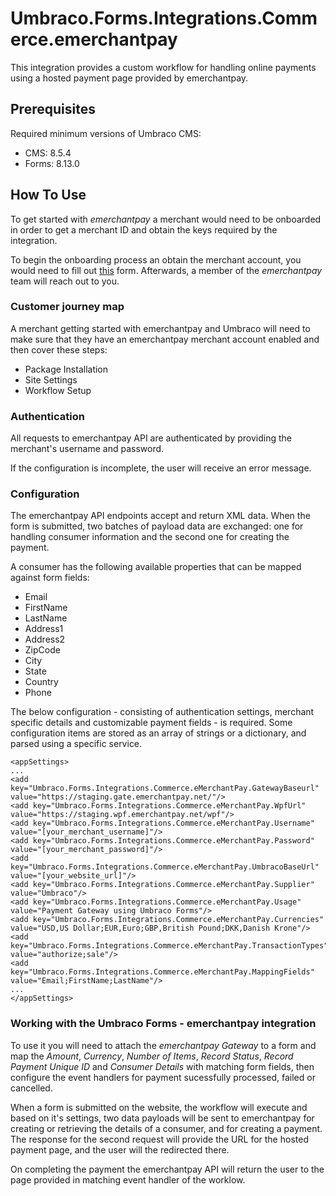 # Umbraco.Forms.Integrations.Commerce.emerchantpay

This integration provides a custom workflow for handling online payments using a hosted payment page provided by emerchantpay.

## Prerequisites

Required minimum versions of Umbraco CMS: 
- CMS: 8.5.4
- Forms: 8.13.0

## How To Use

To get started with _emerchantpay_ a merchant would need to be onboarded in order to get a merchant ID and obtain the keys 
required by the integration.

To begin the onboarding process an obtain the merchant account, you would need to fill out [this](https://www.emerchantpay.com/contact-us?utm_source__c=umbraco_referral&utm_medium__c=technical_blog&utm_campaign__c=Umbraco) form.
Afterwards, a member of the _emerchantpay_ team will reach out to you.

### Customer journey map
A merchant getting started with emerchantpay and Umbraco will need to make sure that they have an emerchantpay merchant account enabled and then cover these steps:

* Package Installation
* Site Settings
* Workflow Setup

### Authentication

All requests to emerchantpay API are authenticated by providing the merchant's username and password.

If the configuration is incomplete, the user will receive an error message.

### Configuration

The emerchantpay API endpoints accept and return XML data. When the form is submitted, two batches of payload data are exchanged: one for handling consumer information and the second one for creating the payment.

A consumer has the following available properties that can be mapped against form fields:
* Email
* FirstName
* LastName
* Address1
* Address2
* ZipCode
* City
* State
* Country
* Phone

The below configuration - consisting of authentication settings, merchant specific details and customizable payment fields - is required. Some configuration items
are stored as an array of strings or a dictionary, and parsed using a specific service.

```
<appSettings>
...
<add key="Umbraco.Forms.Integrations.Commerce.eMerchantPay.GatewayBaseurl" value="https://staging.gate.emerchantpay.net/"/>
<add key="Umbraco.Forms.Integrations.Commerce.eMerchantPay.WpfUrl" value="https://staging.wpf.emerchantpay.net/wpf"/>
<add key="Umbraco.Forms.Integrations.Commerce.eMerchantPay.Username" value="[your_merchant_username]"/>
<add key="Umbraco.Forms.Integrations.Commerce.eMerchantPay.Password" value="[your_merchant_password]"/>
<add key="Umbraco.Forms.Integrations.Commerce.eMerchantPay.UmbracoBaseUrl" value="[your_website_url]"/>
<add key="Umbraco.Forms.Integrations.Commerce.eMerchantPay.Supplier" value="Umbraco"/>
<add key="Umbraco.Forms.Integrations.Commerce.eMerchantPay.Usage" value="Payment Gateway using Umbraco Forms"/>
<add key="Umbraco.Forms.Integrations.Commerce.eMerchantPay.Currencies" value="USD,US Dollar;EUR,Euro;GBP,British Pound;DKK,Danish Krone"/>
<add key="Umbraco.Forms.Integrations.Commerce.eMerchantPay.TransactionTypes" value="authorize;sale"/>
<add key="Umbraco.Forms.Integrations.Commerce.eMerchantPay.MappingFields" value="Email;FirstName;LastName"/>
...
</appSettings>
```

### Working with the Umbraco Forms - emerchantpay integration

To use it you will need to attach the _emerchantpay Gateway_ to a form and map the _Amount_, _Currency_, _Number of Items_, _Record Status_, _Record Payment Unique ID_ and _Consumer Details_ with matching form fields, then configure the event handlers
for payment sucessfully processed, failed or cancelled.

When a form is submitted on the website, the workflow will execute and based on it's settings, two data payloads will be sent to emerchantpay for creating or retrieving the details of a consumer, and for creating a payment.
The response for the second request will provide the URL for the hosted payment page, and the user will the redirected there. 

On completing the payment the emerchantpay API will return the user to the page provided in matching event handler of the worklow.